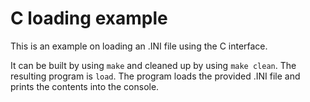 # C loading example

This is an example on loading an .INI file using the C interface.

It can be built by using ```make``` and cleaned up by using ```make clean```.
The resulting program is ```load```. The program loads the provided .INI file and prints the contents into the console.
